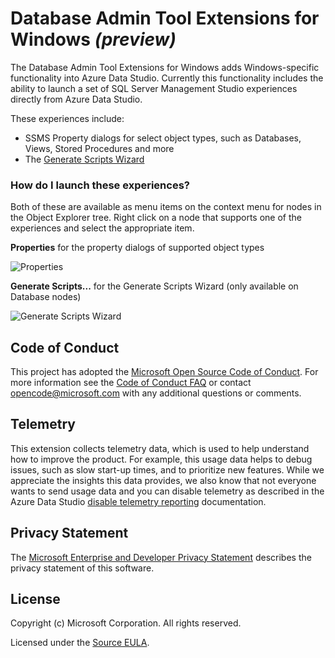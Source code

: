 # Database Admin Tool Extensions for Windows *(preview)*

The Database Admin Tool Extensions for Windows adds Windows-specific functionality into Azure Data Studio. Currently this
functionality includes the ability to launch a set of SQL Server Management Studio experiences directly from Azure Data Studio.

These experiences include:

* SSMS Property dialogs for select object types, such as Databases, Views, Stored Procedures and more
* The [Generate Scripts Wizard](https://docs.microsoft.com/en-us/sql/ssms/scripting/generate-and-publish-scripts-wizard)

### How do I launch these experiences?

Both of these are available as menu items on the context menu for nodes in the Object Explorer tree. Right click on a node that supports one of the experiences and select the appropriate item.

**Properties** for the property dialogs of supported object types

![Properties](https://user-images.githubusercontent.com/28519865/58999549-13a93080-87bb-11e9-82e4-6dd3f5de5c13.png)

**Generate Scripts...** for the Generate Scripts Wizard (only available on Database nodes)

![Generate Scripts Wizard](https://user-images.githubusercontent.com/28519865/58999482-e2306500-87ba-11e9-9f21-6c5a4996e529.png)

## Code of Conduct
This project has adopted the [Microsoft Open Source Code of Conduct](https://opensource.microsoft.com/codeofconduct/). For more information see the [Code of Conduct FAQ](https://opensource.microsoft.com/codeofconduct/faq/) or contact [opencode@microsoft.com](mailto:opencode@microsoft.com) with any additional questions or comments.

## Telemetry

This extension collects telemetry data, which is used to help understand how to improve the product. For example, this usage data helps to debug issues, such as slow start-up times, and to prioritize new features. While we appreciate the insights this data provides, we also know that not everyone wants to send usage data and you can disable telemetry as described in the Azure Data Studio [disable telemetry reporting](https://github.com/Microsoft/azuredatastudio/wiki/How-to-Disable-Telemetry-Reporting#how-to-disable-telemetry-reporting) documentation.

## Privacy Statement

The [Microsoft Enterprise and Developer Privacy Statement](https://privacy.microsoft.com/privacystatement) describes the privacy statement of this software.

## License

Copyright (c) Microsoft Corporation. All rights reserved.

Licensed under the [Source EULA](https://raw.githubusercontent.com/Microsoft/azuredatastudio/main/LICENSE.txt).
